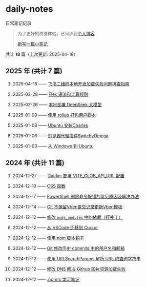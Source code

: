 # daily-notes

日常笔记记录

> 为了更好的浏览体验，已同步到[个人博客](https://wild2life.github.io/blog/daily-notes/)
>
> [新写一篇小笔记](https://github.com/wild2life/daily-notes/issues/new)

共计 **18** 篇（上次更新: 2025-04-18）

## 2025 年 (共计 7 篇)

1. 2025-04-18 —— [飞书二维码本地开发加载失败问题排查指南](https://github.com/wild2life/daily-notes/issues/18)

2. 2025-03-28 —— [Flex 语法和计算规则](https://github.com/wild2life/daily-notes/issues/17)

3. 2025-02-26 —— [本地部署 DeepSeek 大模型](https://github.com/wild2life/daily-notes/issues/16)

4. 2025-01-09 —— [使用 rollup 打包用户脚本](https://github.com/wild2life/daily-notes/issues/15)

5. 2025-01-08 —— [Ubuntu 安装Charles](https://github.com/wild2life/daily-notes/issues/14)

6. 2025-01-06 —— [浏览器代理插件SwitchyOmega](https://github.com/wild2life/daily-notes/issues/13)

7. 2025-01-03 —— [从 Windows 到 Ubuntu](https://github.com/wild2life/daily-notes/issues/12)

## 2024 年 (共计 11 篇)

1. 2024-12-27 —— [Docker 部署 VITE_GLOB_API_URL 配置](https://github.com/wild2life/daily-notes/issues/11)

2. 2024-12-19 —— [CSS 函数](https://github.com/wild2life/daily-notes/issues/10)

3. 2024-12-17 —— [PowerShell 删除命令报错的常见原因及解决办法](https://github.com/wild2life/daily-notes/issues/9)

4. 2024-12-14 —— [Git 不保留Vben提交记录更新Vben模板](https://github.com/wild2life/daily-notes/issues/8)

5. 2024-12-12 —— [修改 `node_modules` 中的依赖（打补丁）](https://github.com/wild2life/daily-notes/issues/7)

6. 2024-12-12 —— [从 VSCode 迁移到 Cursor](https://github.com/wild2life/daily-notes/issues/6)

7. 2024-12-12 —— [使用 npm 脚本钩子](https://github.com/wild2life/daily-notes/issues/5)

8. 2024-12-12 —— [Git 修改历史 commits 中的用户名和邮箱](https://github.com/wild2life/daily-notes/issues/4)

9. 2024-12-12 —— [使用 URLSearchParams 解析 URL 的查询字符串](https://github.com/wild2life/daily-notes/issues/3)

10. 2024-12-12 —— [修改 DNS 解决 Github 图片资源加载失败](https://github.com/wild2life/daily-notes/issues/2)

11. 2024-12-12 —— [.npmrc 学习笔记](https://github.com/wild2life/daily-notes/issues/1)
